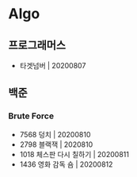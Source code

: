 # Algo

## 프로그래머스 
* 타겟넘버 | 20200807



## 백준
### Brute Force
* 7568 덩치 | 20200810
* 2798 블랙잭 | 2020810
* 1018 체스판 다시 칠하기 | 20200811
* 1436 영화 감독 숌 | 20200812
